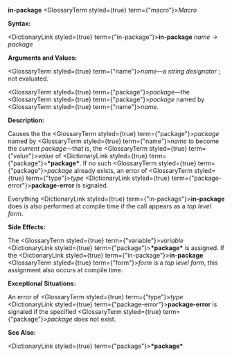 **in-package** <GlossaryTerm styled={true} term={"macro"}><i>Macro</i></GlossaryTerm> 



**Syntax:** 



<DictionaryLink styled={true} term={"in-package"}><b>in-package</b></DictionaryLink> *name → package* 



**Arguments and Values:** 



<GlossaryTerm styled={true} term={"name"}><i>name</i></GlossaryTerm>—a *string designator* ; not evaluated. 



<GlossaryTerm styled={true} term={"package"}><i>package</i></GlossaryTerm>—the <GlossaryTerm styled={true} term={"package"}><i>package</i></GlossaryTerm> named by <GlossaryTerm styled={true} term={"name"}><i>name</i></GlossaryTerm>. 



**Description:** 



Causes the the <GlossaryTerm styled={true} term={"package"}><i>package</i></GlossaryTerm> named by <GlossaryTerm styled={true} term={"name"}><i>name</i></GlossaryTerm> to become the *current package*—that is, the <GlossaryTerm styled={true} term={"value"}><i>value</i></GlossaryTerm> of <DictionaryLink styled={true} term={"package"}><b>\*package\*</b></DictionaryLink>. If no such <GlossaryTerm styled={true} term={"package"}><i>package</i></GlossaryTerm> already exists, an error of <GlossaryTerm styled={true} term={"type"}><i>type</i></GlossaryTerm> <DictionaryLink styled={true} term={"package-error"}><b>package-error</b></DictionaryLink> is signaled. 



Everything <DictionaryLink styled={true} term={"in-package"}><b>in-package</b></DictionaryLink> does is also performed at compile time if the call appears as a *top level form*. 



**Side Effects:** 



The <GlossaryTerm styled={true} term={"variable"}><i>variable</i></GlossaryTerm> <DictionaryLink styled={true} term={"package"}><b>\*package\*</b></DictionaryLink> is assigned. If the <DictionaryLink styled={true} term={"in-package"}><b>in-package</b></DictionaryLink> <GlossaryTerm styled={true} term={"form"}><i>form</i></GlossaryTerm> is a *top level form*, this assignment also occurs at compile time. 



**Exceptional Situations:** 



An error of <GlossaryTerm styled={true} term={"type"}><i>type</i></GlossaryTerm> <DictionaryLink styled={true} term={"package-error"}><b>package-error</b></DictionaryLink> is signaled if the specified <GlossaryTerm styled={true} term={"package"}><i>package</i></GlossaryTerm> does not exist. 



**See Also:** 



<DictionaryLink styled={true} term={"package"}><b>\*package\*</b></DictionaryLink> 







 



 




